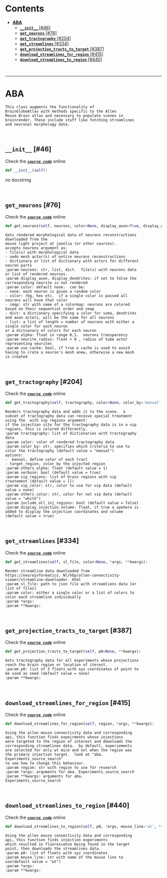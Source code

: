



Contents
========

* [**ABA**](#aba)
	* [**`__init__`** [#46]](#__init__-46)
	* [**`get_neurons`** [#76]](#get_neurons-76)
	* [**`get_tractography`** [#204]](#get_tractography-204)
	* [**`get_streamlines`** [#334]](#get_streamlines-334)
	* [**`get_projection_tracts_to_target`** [#387]](#get_projection_tracts_to_target-387)
	* [**`download_streamlines_for_region`** [#415]](#download_streamlines_for_region-415)
	* [**`download_streamlines_to_region`** [#440]](#download_streamlines_to_region-440)


&nbsp;

--------
# **ABA**


```
This class augments the functionality of
BrainGlobeAtlas with methods specific to the Allen
Mouse Brain atlas and necessary to populate scenes in 
brainrender. These include stuff like fetching streamlines
and neuronal morphology data. 
```

&nbsp;
## **`__init__`** [#46]
  
Check the [***``source code``***](https://github.com/BrancoLab/BrainRender/tree/brainglobeintegration/blob/master/brainrender/atlases/aba.py#L46) online

```python
def __init__(self):
```  


no docstring

&nbsp;
## **`get_neurons`** [#76]
  
Check the [***``source code``***](https://github.com/BrancoLab/BrainRender/tree/brainglobeintegration/blob/master/brainrender/atlases/aba.py#L76) online

```python
def get_neurons(self, neurons, color=None, display_axon=True, display_dendrites=True, alpha=1, neurite_radius=None, soma_radius=None, use_cache=True):
```  


```text
Gets rendered morphological data of neurons reconstructions
downloaded from the
mouse light project at janelia (or other sources).
accepts neurons argument as:
- file(s) with morphological data
- vedo mesh actor(s) of entire neurons reconstructions
- dictionary or list of dictionary with actors for different
neuron parts
:param neurons: str, list, dict.  file(s) with neurons data
or list of rendered neurons.
:param display_axon, display_dendrites: if set to false the
corresponding neurite is not rendered
:param color: default none.  can be:
- none: each neuron is given a random color
- color: rbg, hex etc.  if a single color is passed all
neurons will have that color
- cmap: str with name of a colormap: neurons are colored
based on their sequential order and cmap
- dict: a dictionary specifying a color for soma, dendrites
and axon actors, will be the same for all neurons
- list: a list of length = number of neurons with either a
single color for each neuron
or a dictionary of colors for each neuron
:param alpha: float in range 0,1.  neurons transparency
:param neurite_radius: float > 0 , radius of tube actor
representing neurites
:param use_cache: bool, if true a cache is used to avoid
having to crate a neuron's mesh anew, otherwise a new mesh
is created
```

&nbsp;
## **`get_tractography`** [#204]
  
Check the [***``source code``***](https://github.com/BrancoLab/BrainRender/tree/brainglobeintegration/blob/master/brainrender/atlases/aba.py#L204) online

```python
def get_tractography(self, tractography, color=None, color_by='manual', others_alpha=1, verbose=True, VIP_regions=[], VIP_color=None, others_color='white', include_all_inj_regions=False, display_injection_volume=True):
```  


```text
Renders tractography data and adds it to the scene.  a
subset of tractography data can receive special treatment
using the  with vip regions argument:
if the injection site for the tractography data is in a vip
regions, this is colored differently.
:param tractography: list of dictionaries with tractography
data
:param color: color of rendered tractography data
:param color_by: str, specifies which criteria to use to
color the tractography (default value = "manual")
options:
-  manual, define color of each tract
- target_region, color by the injected region
:param others_alpha: float (default value = 1)
:param verbose: bool (default value = true)
:param vip_regions: list of brain regions with vip
treatement (default value = [])
:param vip_color: str, color to use for vip data (default
value = none)
:param others_color: str, color for not vip data (default
value = "white")
:param include_all_inj_regions: bool (default value = false)
:param display_injection_volume: float, if true a spehere is
added to display the injection coordinates and volume
(default value = true)
```

&nbsp;
## **`get_streamlines`** [#334]
  
Check the [***``source code``***](https://github.com/BrancoLab/BrainRender/tree/brainglobeintegration/blob/master/brainrender/atlases/aba.py#L334) online

```python
def get_streamlines(self, sl_file, color=None, *args, **kwargs):
```  


```text
Render streamline data downloaded from
https://neuroinformatics. Nl/hbp/allen-connectivity-
viewer/streamline-downloader. Html
:param sl_file: path to json file with streamliens data [or
list of files]
:param color: either a single color or a list of colors to
color each streamline individually
:param *args:
:param **kwargs:
```

&nbsp;
## **`get_projection_tracts_to_target`** [#387]
  
Check the [***``source code``***](https://github.com/BrancoLab/BrainRender/tree/brainglobeintegration/blob/master/brainrender/atlases/aba.py#L387) online

```python
def get_projection_tracts_to_target(self, p0=None, **kwargs):
```  


```text
Gets tractography data for all experiments whose projections
reach the brain region or location of iterest.
:param p0: list of 3 floats with xyz coordinates of point to
be used as seed (default value = none)
:param **kwargs:
```

&nbsp;
## **`download_streamlines_for_region`** [#415]
  
Check the [***``source code``***](https://github.com/BrancoLab/BrainRender/tree/brainglobeintegration/blob/master/brainrender/atlases/aba.py#L415) online

```python
def download_streamlines_for_region(self, region, *args, **kwargs):
```  


```text
Using the allen mouse connectivity data and corresponding
api, this function finds expeirments whose injections
were targeted to the region of interest and downloads the
corresponding streamlines data.  by default, experiements
are selected for only wt mice and onl when the region was
the primary injection target.  look at "aba.
Experiments_source_search"
to see how to change this behaviour.
:param region: str with region to use for research
:param *args: arguments for aba. Experiments_source_search
:param **kwargs: arguments for aba.
Experiments_source_search
```

&nbsp;
## **`download_streamlines_to_region`** [#440]
  
Check the [***``source code``***](https://github.com/BrancoLab/BrainRender/tree/brainglobeintegration/blob/master/brainrender/atlases/aba.py#L440) online

```python
def download_streamlines_to_region(self, p0, *args, mouse_line='wt', **kwargs):
```  


```text
Using the allen mouse connectivity data and corresponding
api, this function finds injection experiments
which resulted in fluorescence being found in the target
point, then downloads the streamlines data.
:param p0: list of floats with xyz coordinates
:param mouse_line: str with name of the mouse line to
use(default value = "wt")
:param *args:
:param **kwargs:
```